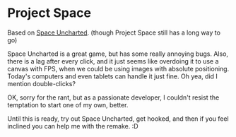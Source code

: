 Project Space
=============

Based on [Space Uncharted](http://spaceuncharted.com/). (though Project Space still has a long way to go)

Space Uncharted is a great game, but has some really annoying bugs. Also, there is a lag after every click, and it just seems like overdoing it to use a canvas with FPS, when we could be using images with absolute positioning. Today's computers and even tablets can handle it just fine. Oh yea, did I mention double-clicks?

OK, sorry for the rant, but as a passionate developer, I couldn't resist the temptation to start one of my own, better.

Until this is ready, try out Space Uncharted, get hooked, and then if you feel inclined you can help me with the remake. :D
